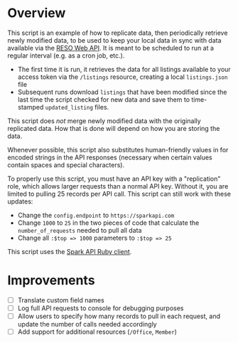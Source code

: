 # Overview
This script is an example of how to replicate data, then periodically retrieve newly modified data, to be used to keep your local data in sync with data available via the [RESO Web API](http://sparkplatform.com/docs/reso/overview). It is meant to be scheduled to run at a regular interval (e.g. as a cron job, etc.).
* The first time it is run, it retrieves the data for all listings available to your access token via the `/listings` resource, creating a local `listings.json` file
* Subsequent runs download `listings` that have been modified since the last time the script checked for new data and save them to time-stamped `updated_listing` files.

This script does _not_ merge newly modified data with the originally replicated data. How that is done will depend on how you are storing the data.

Whenever possible, this script also substitutes human-friendly values in for encoded strings in the API responses (necessary when certain values contain spaces and special characters).

To properly use this script, you must have an API key with a "replication" role, which allows larger requests than a normal API key. Without it, you are limited to pulling 25 records per API call. This script can still work with these updates:
* Change the `config.endpoint` to `https://sparkapi.com`
* Change `1000` to `25` in the two pieces of code that calculate the `number_of_requests` needed to pull all data
* Change all `:$top => 1000` parameters to `:$top => 25`

This script uses the [Spark API Ruby client](https://github.com/sparkapi/spark_api).

# Improvements
- [ ] Translate custom field names
- [ ] Log full API requests to console for debugging purposes
- [ ] Allow users to specify how many records to pull in each request, and update the number of calls needed accordingly
- [ ] Add support for additional resources (`/Office`, `Member`)
